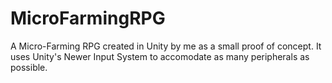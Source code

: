 # MicroFarmingRPG
A Micro-Farming RPG created in Unity by me as a small proof of concept. It uses Unity's Newer Input System to accomodate as many peripherals as possible.
